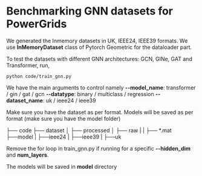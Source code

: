 # Benchmarking GNN datasets for PowerGrids

We generated the Inmemory datasets in UK, IEEE24, IEEE39 formats. We use **InMemoryDataset** class of Pytorch Geometric for the dataloader part.  

To test the datasets with different GNN architectures: GCN, GINe, GAT and Transformer, run,

    python code/train_gnn.py

We have the main arguments to control namely 
**--model_name**: transformer / gin / gat / gcn
**--datatype**: binary / multiclass / regression
**--dataset_name**: uk / ieee24 / ieee39


Make sure you have the dataset as per format. Models will be saved as per format (make sure you have the model folder)

├── code
├── dataset
│   ├── processed
│   ├── raw 
|   |   ├── *.mat
├──model
|   ├──ieee24
|   ├──ieee39
|   ├──uk


Remove the for loop in train_gnn.py if running for a specific **--hidden_dim** and **num_layers**.

The models will be saved in **model** directory